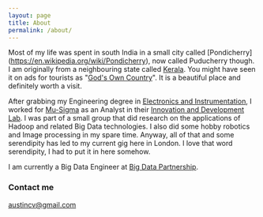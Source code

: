 ```yaml
---
layout: page
title: About
permalink: /about/
---
```


Most of my life was spent in south India in a small city called [Pondicherry]
(https://en.wikipedia.org/wiki/Pondicherry), now called Puducherry though.
I am originally from a neighbouring state called [Kerala](https://en.wikipedia.org/wiki/Kerala).
You might have seen it on ads for tourists as "[God's Own Country](https://en.wikipedia.org/wiki/God's_Own_Country#Kerala.2C_India)".
It is a beautiful place and definitely worth a visit.

After grabbing my Engineering degree in [Electronics and Instrumentation](http://www.pec.edu/),
I worked for [Mu-Sigma](http://www.mu-sigma.com/) as an Analyst in 
their [Innovation and Development Lab](http://www.mu-sigma.com/analytics/ecosystem/innovation.html).
I was part of a small group that did research on the applications of Hadoop and related Big Data technologies.
I also did some hobby robotics and Image processing in my spare time. Anyway, all of that and some serendipity
has led to my current gig here in London. I love that word serendipity, I had to put it in here somehow. 

I am currently a Big Data Engineer at [Big Data Partnership](http://bigdatapartnership.com).

### Contact me

[austincv@gmail.com](mailto:austincv@gmail.com)